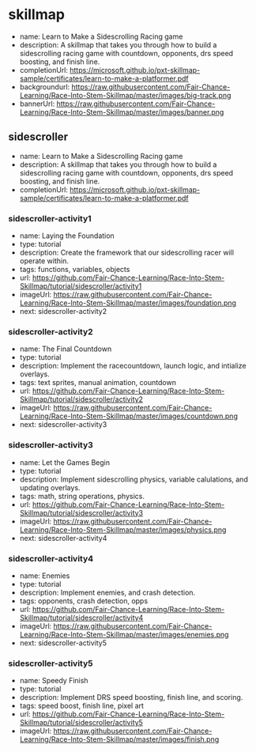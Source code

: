 # skillmap
* name: Learn to Make a Sidescrolling Racing game
* description: A skillmap that takes you through how to build a sidescrolling racing game with countdown, opponents, drs speed boosting, and finish line.
* completionUrl: https://microsoft.github.io/pxt-skillmap-sample/certificates/learn-to-make-a-platformer.pdf
* backgroundurl: https://raw.githubusercontent.com/Fair-Chance-Learning/Race-Into-Stem-Skillmap/master/images/big-track.png
* bannerUrl: https://raw.githubusercontent.com/Fair-Chance-Learning/Race-Into-Stem-Skillmap/master/images/banner.png

## sidescroller
* name: Learn to Make a Sidescrolling Racing game
* description: A skillmap that takes you through how to build a sidescrolling racing game with countdown, opponents, drs speed boosting, and finish line.
* completionUrl: https://microsoft.github.io/pxt-skillmap-sample/certificates/learn-to-make-a-platformer.pdf

### sidescroller-activity1

* name: Laying the Foundation
* type: tutorial
* description: Create the framework that our sidescrolling racer will operate within.
* tags: functions, variables, objects
* url: https://github.com/Fair-Chance-Learning/Race-Into-Stem-Skillmap/tutorial/sidescroller/activity1
* imageUrl: https://raw.githubusercontent.com/Fair-Chance-Learning/Race-Into-Stem-Skillmap/master/images/foundation.png
* next: sidescroller-activity2

### sidescroller-activity2

* name: The Final Countdown
* type: tutorial
* description: Implement the racecountdown, launch logic, and intialize overlays.
* tags: text sprites, manual animation, countdown
* url: https://github.com/Fair-Chance-Learning/Race-Into-Stem-Skillmap/tutorial/sidescroller/activity2
* imageUrl: https://raw.githubusercontent.com/Fair-Chance-Learning/Race-Into-Stem-Skillmap/master/images/countdown.png
* next: sidescroller-activity3

### sidescroller-activity3

* name: Let the Games Begin
* type: tutorial
* description: Implement sidescrolling physics, variable calulations, and updating overlays.
* tags: math, string operations, physics.
* url: https://github.com/Fair-Chance-Learning/Race-Into-Stem-Skillmap/tutorial/sidescroller/activity3
* imageUrl: https://raw.githubusercontent.com/Fair-Chance-Learning/Race-Into-Stem-Skillmap/master/images/physics.png
* next: sidescroller-activity4

### sidescroller-activity4

* name: Enemies
* type: tutorial
* description: Implement enemies, and crash detection.
* tags: opponents, crash detection, opps
* url: https://github.com/Fair-Chance-Learning/Race-Into-Stem-Skillmap/tutorial/sidescroller/activity4
* imageUrl: https://raw.githubusercontent.com/Fair-Chance-Learning/Race-Into-Stem-Skillmap/master/images/enemies.png
* next: sidescroller-activity5

### sidescroller-activity5

* name: Speedy Finish
* type: tutorial
* description: Implement DRS speed boosting, finish line, and scoring.
* tags: speed boost, finish line, pixel art
* url: https://github.com/Fair-Chance-Learning/Race-Into-Stem-Skillmap/tutorial/sidescroller/activity5
* imageUrl: https://raw.githubusercontent.com/Fair-Chance-Learning/Race-Into-Stem-Skillmap/master/images/finish.png
